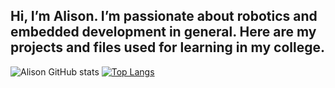 ## Hi, I’m Alison. I’m passionate about robotics and embedded development in general. Here are my projects and files used for learning in my college.

![Alison GitHub stats](https://github-readme-stats.vercel.app/api?username=AlisonTristao&show_icons=true)
[![Top Langs](https://github-readme-stats-sigma-five.vercel.app/api/top-langs/?username=AlisonTristao&layout=compact)](https://github.com/anuraghazra/github-readme-stats)

<!--
**AlisonTristao/AlisonTristao** is a ✨ _special_ ✨ repository because its `README.md` (this file) appears on your GitHub profile.

Here are some ideas to get you started:

- 🔭 I’m currently working on ...
- 🌱 I’m currently learning ...
- 👯 I’m looking to collaborate on ...
- 🤔 I’m looking for help with ...
- 💬 Ask me about ...
- 📫 How to reach me: ...
- 😄 Pronouns: ...
- ⚡ Fun fact: ...
-->
